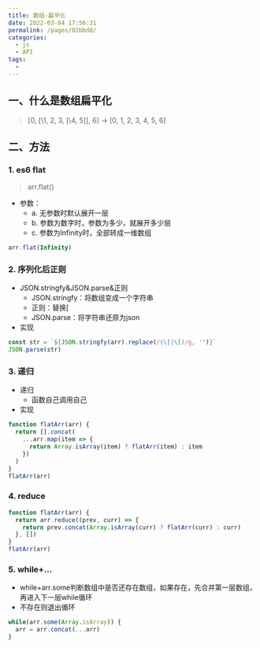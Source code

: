 ```yaml
---
title: 数组-扁平化
date: 2022-03-04 17:56:31
permalink: /pages/02bbd8/
categories:
  - js
  - API
tags:
  - 
---
```


## 一、什么是数组扁平化
> [0, [\1, 2, 3, [\4, 5]], 6] -> [0, 1, 2, 3, 4, 5, 6]
## 二、方法
### 1. es6 flat
> arr.flat()
- 参数：
  - a. 无参数时默认展开一层
  - b. 参数为数字时，参数为多少，就展开多少层
  - c. 参数为Infinity时，全部转成一维数组
```js
arr.flat(Infinity)
```
### 2. 序列化后正则
- JSON.stringfy&JSON.parse&正则
  - JSON.stringfy：将数组变成一个字符串
  - 正则：替换[
  - JSON.parse：将字符串还原为json
- 实现
```js
const str = `${JSON.stringfy(arr).replace(/(\[|\])/g, '')}`
JSON.parse(str)
```
### 3. 递归
- 递归
  - 函数自己调用自己
- 实现
```js
function flatArr(arr) {
  return [].concat(
    ...arr.map(item => {
      return Array.isArray(item) ? flatArr(item) : item
    })
  )
}
flatArr(arr)
```
### 4. reduce
```js
function flatArr(arr) {
  return arr.reduce((prev, curr) => {
    return prev.concat(Array.isArray(curr) ? flatArr(curr) : curr)
  }, [])
}
flatArr(arr)
```
### 5. while+...
- while+arr.some判断数组中是否还存在数组，如果存在，先合并第一层数组，再进入下一层while循环
- 不存在则退出循环
```js
while(arr.some(Array.isArray)) {
  arr = arr.concat(...arr)
}
```
